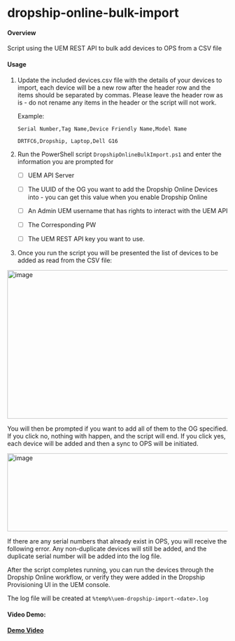 # dropship-online-bulk-import
#### Overview

Script using the UEM REST API to bulk add devices to OPS from a CSV file

#### Usage

1. Update the included devices.csv file with the details of your devices to import, each device will be a new row after the header row and the items should be separated by commas. Please leave the header row as is - do not rename any items in the header or the script will not work.  

   Example:  

   `Serial Number,Tag Name,Device Friendly Name,Model Name`

   `DRTFC6,Dropship, Laptop,Dell G16`

   

2. Run the PowerShell script `DropshipOnlineBulkImport.ps1` and enter the information you are prompted for

   - [ ] UEM API Server
   - [ ] The UUID of the OG you want to add the Dropship Online Devices into - you can get this value when you enable Dropship Online
   - [ ] An Admin UEM username that has rights to interact with the UEM API 
   - [ ] The Corresponding PW
   - [ ] The UEM REST API key you want to use.  

   

3. Once you run the script you will be presented the list of devices to be added as read from the CSV file:

   
<img width="1284" height="339" alt="image" src="https://github.com/user-attachments/assets/d1139538-9898-4bcd-9869-05e5701b4ff5" />

   

   You will then be prompted if you want to add all of them to the OG specified.   If you click no, nothing with happen, and the script will end.  If you click yes, each device will be added and then a sync to OPS will be initiated.  

   <img width="1279" height="178" alt="image" src="https://github.com/user-attachments/assets/22c2a941-6f4a-4046-a44c-cce10d42f8fe" />


   If there are any serial numbers that already exist in OPS, you will receive the following error.   Any non-duplicate devices will still be added, and the duplicate serial number will be added into the log file.  

After the script completes running, you can run the devices through the Dropship Online workflow, or verify they were added in the Dropship Provisioning UI in the UEM console.

The log file will be created at `%temp%\uem-dropship-import-<date>.log`

#### Video Demo:  

####  [Demo Video](https://www.youtube.com/watch?v=sTg1PaFUPX4)





















